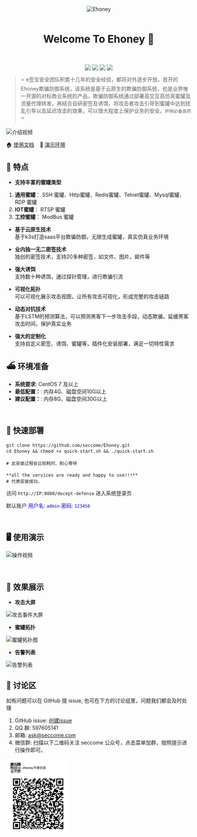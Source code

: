 <p align="center">
  <img width="200px" src="./doc/img/logo_ehoney_black.svg" alt="Ehoney" />
  <br/>
  <br/>
  <h1 align="center">Welcome To Ehoney 👋</h1>
  <br/>
  <p align="center">
  <img align="center" src="https://img.shields.io/badge/release-v1.0.0-green" />
  <img align="center" src="https://img.shields.io/badge/language-goland-orange" />
  <img align="center" src="https://img.shields.io/badge/documentation-yes-ff69b4" />
  <img align="center" src="https://img.shields.io/badge/license-Apache%202-blue" />
  </p>
</p>


> ⭐️ e签宝安全团队积累十几年的安全经验，都将对外逐步开放，首开的Ehoney欺骗防御系统，该系统是基于云原生的欺骗防御系统，也是业界唯一开源的对标商业系统的产品，欺骗防御系统通过部署高交互高仿真蜜罐及流量代理转发，再结合自研密签及诱饵，将攻击者攻击引导到蜜罐中达到扰乱引导以及延迟攻击的效果，可以很大程度上保护业务的安全。`护网必备良药`⭐️   

![介绍视频](./doc/img/介绍.gif)


🏠 [使用文档](https://seccome.github.io/Ehoney/) &nbsp;&nbsp; :triangular_flag_on_post: [演示环境](http://47.98.206.178:8080/decept-defense)   

## 📝 特点

- **支持丰富的蜜罐类型**

1. **通用蜜罐**： SSH 蜜罐、Http蜜罐、Redis蜜罐、Telnet蜜罐、Mysql蜜罐、RDP 蜜罐
2. **IOT蜜罐**：  RTSP 蜜罐
3. **工控蜜罐**： ModBus 蜜罐

- **基于云原生技术**<br>
基于k3s打造saas平台欺骗防御，无限生成蜜罐，真实仿真业务环境

- **业内独一无二密签技术**<br>
独创的密签技术，支持20多种密签，如文件、图片，邮件等

- **强大诱饵**<br>
支持数十种诱饵，通过探针管理，进行欺骗引流

- **可视化拓扑**<br>
可以可视化展示攻击视图，让所有攻击可视化，形成完整的攻击链路

- **动态对抗技术**<br>
基于LSTM的预测算法，可以预测黑客下一步攻击手段，动态欺骗，延缓黑客攻击时间，保护真实业务

- **强大的定制化**<br>
支持自定义密签、诱饵、蜜罐等，插件化安装部署，满足一切特性需求

## ⛴ 环境准备

- **系统要求**: CentOS 7 及以上
- **最低配置：**: 内存4G、磁盘空间10G以上
- **建议配置：**: 内存8G、磁盘空间30G以上

<br>

 
## 🔧 快速部署

```shell
git clone https://github.com/seccome/Ehoney.git
cd Ehoney && chmod +x quick-start.sh && ./quick-start.sh

# 此安装过程会比较耗时、耐心等待

**all the services are ready and happy to use!!!**
# 代表安装成功。
```

访问 `http://IP:8080/decept-defense` 进入系统登录页

默认账户
       <font color=Blue>用户名: `admin`</font>
       <font color=Blue>密码: `123456`</font>

<br>

## 🖥️ 使用演示

![操作视频](./doc/img/操作视频.gif)

<br>

## 🚀 效果展示

- **攻击大屏**

![攻击事件大屏](./doc/img/攻击事件大屏.png)

- **蜜罐拓扑**

![蜜罐拓扑图](./doc/img/蜜罐拓扑图.png)

- **告警列表**

![告警列表](./doc/img/告警列表.png)


## 🙏 讨论区 

如有问题可以在 GitHub 提 issue, 也可在下方的讨论组里，问题我们都会及时处理

1. GitHub issue: [创建issue](https://github.com/seccome/Ehoney/issues/new )
2. QQ 群: 597605141
3. 邮箱: ask@seccome.com
4. 微信群: 扫描以下二维码关注 seccome 公众号，点击菜单加群，按照提示进行操作即可。

<img src="doc/img/ewm.png" height="200px">
